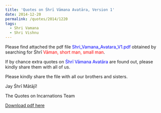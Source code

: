 ```yaml
---
title: 'Quotes on Śhrī Vāmana Avatāra, Version 1'
date: 2014-12-20
permalink: /quotes/2014/1220
tags:
  - Shri Vamana
  - Shri Vishnu
---
```


Please find attached the pdf file <font color="blue">Shri_Vamana_Avatara_V1.pdf</font> obtained by searching for Śhrī <font color="red">Vāman, short man, small man</font>.   

If by chance extra quotes on <font color="blue">Śhrī Vāmana Avatāra</font> are found out, please kindly share them with all of us.  

Please kindly share the file with all our brothers and sisters.  

Jay Śhrī Mātājī!  

The Quotes on Incarnations Team  

[Download pdf here](http://seven-teams.github.io/files/Shri_Vamana_Avatara_V1.pdf)